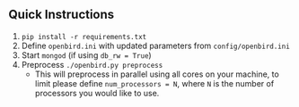 Quick Instructions
---

1. `pip install -r requirements.txt`
2. Define `openbird.ini` with updated parameters from `config/openbird.ini`
3. Start `mongod` (if using `db_rw = True`)
4. Preprocess `./openbird.py preprocess`
    - This will preprocess in parallel using all cores on your machine, to
      limit please define `num_processors = N`, where `N` is the number of
      processors you would like to use.
